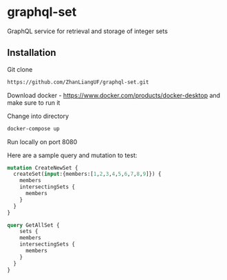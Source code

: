 # graphql-set
GraphQL service for retrieval and storage of integer sets

## Installation
Git clone
```bash
https://github.com/ZhanLiangUF/graphql-set.git
```

Download docker - https://www.docker.com/products/docker-desktop and make sure to run it 

Change into directory

```bash
docker-compose up
```

Run locally on port 8080

Here are a sample query and mutation to test:

```graphql
mutation CreateNewSet {
  createSet(input:{members:[1,2,3,4,5,6,7,8,9]}) {
    members
    intersectingSets {
      members
    }
  }
}
```

```graphql
query GetAllSet {
	sets {
    members
    intersectingSets {
      members
    }
  }  
}
```